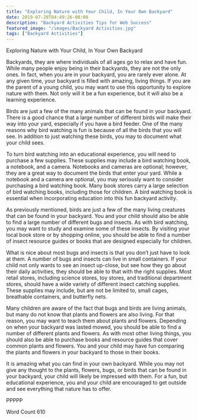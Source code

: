 ```yaml
---
title: "Exploring Nature with Your Child, In Your Own Backyard"
date: 2019-07-28T04:49:26-08:00
description: "Backyard Activities Tips for Web Success"
featured_image: "/images/Backyard Activities.jpg"
tags: ["Backyard Activities"]
---
```


Exploring Nature with Your Child, In Your Own Backyard

Backyards, they are where individuals of all ages go to relax and have fun. While many people enjoy being in their backyards, they are not the only ones. In fact, when you are in your backyard, you are rarely ever alone. At any given time, your backyard is filled with amazing, living things. If you are the parent of a young child, you may want to use this opportunity to explore nature with them. Not only will it be a fun experience, but it will also be a learning experience.  

Birds are just a few of the many animals that can be found in your backyard. There is a good chance that a large number of different birds will make their way into your yard, especially if you have a bird feeder.  One of the many reasons why bird watching is fun is because of all the birds that you will see.  In addition to just watching these birds, you may to document what your child sees.  

To turn bird watching into an educational experience, you will need to purchase a few supplies. These supplies may include a bird watching book, a notebook, and a camera. Notebooks and cameras are optional; however, they are a great way to document the birds that enter your yard. While a notebook and a camera are optional, you may seriously want to consider purchasing a bird watching book.  Many book stores carry a large selection of bird watching books, including those for children.  A bird watching book is essential when incorporating education into this fun backyard activity.

As previously mentioned, birds are just a few of the many living creatures that can be found in your backyard. You and your child should also be able to find a large number of different bugs and insects. As with bird watching, you may want to study and examine some of these insects. By visiting your local book store or by shopping online, you should be able to find a number of insect resource guides or books that are designed especially for children.

What is nice about most bugs and insects is that you don’t just have to look at them. A number of bugs and insects can live in small containers. If your child not only wants to see an insect up-close, but see how they go about their daily activities, they should be able to that with the right supplies. Most retail stores, including science stores, toy stores, and traditional department stores, should have a wide variety of different insect catching supplies. These supplies may include, but are not be limited to, small cages, breathable containers, and butterfly nets.

Many children are aware of the fact that bugs and birds are living animals, but many do not know that plants and flowers are also living. For that reason, you may want to teach them about plants and flowers. Depending on when your backyard was lasted mowed, you should be able to find a number of different plants and flowers.  As with most other living things, you should also be able to purchase books and resource guides that cover common plants and flowers. You and your child may have fun comparing the plants and flowers in your backyard to those in their books. 

It is amazing what you can find in your own backyard. While you may not give any thought to the plants, flowers, bugs, or birds that can be found in your backyard, your child will likely be impressed with them.  For a fun, but educational experience, you and your child are encouraged to get outside and see everything that nature has to offer.

PPPPP

Word Count 610

